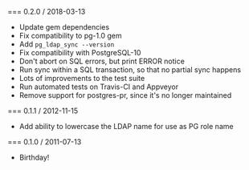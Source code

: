 === 0.2.0 / 2018-03-13

* Update gem dependencies
* Fix compatibility to pg-1.0 gem
* Add `pg_ldap_sync --version`
* Fix compatibility with PostgreSQL-10
* Don't abort on SQL errors, but print ERROR notice
* Run sync within a SQL transaction, so that no partial sync happens
* Lots of improvements to the test suite
* Run automated tests on Travis-CI and Appveyor
* Remove support for postgres-pr, since it's no longer maintained


=== 0.1.1 / 2012-11-15

* Add ability to lowercase the LDAP name for use as PG role name


=== 0.1.0 / 2011-07-13

* Birthday!


